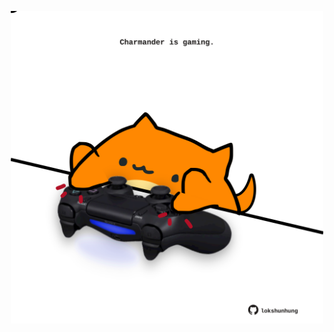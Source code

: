 <!-- built at 13/10/2021, 06:02:42 UTC -->
<p align="center">
  <img width="500" height="500" src="./ReadmeImage.svg">
</p>

